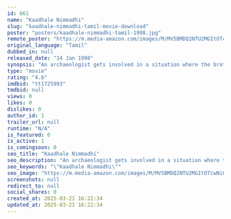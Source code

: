 ```yaml
---
id: 661
name: "Kaadhale Nimmadhi"
slug: "kaadhale-nimmadhi-tamil-movie-download"
poster: "posters/kaadhale-nimmadhi-tamil-1998.jpg"
remote_poster: "https://m.media-amazon.com/images/M/MV5BMDQ2NTU2MGItOTcwNi00Y2M4LWJmOWUtNTk4MWI1ZGU5ZWVmXkEyXkFqcGc@._V1_SX300.jpg"
original_language: "Tamil"
dubbed_in: null
released_date: "14 Jan 1998"
synopsis: "An archaeologist gets involved in a situation where the brother of a girl holds him captive because he suspects him to be the girl's lover. Although he escapes, he is soon arrested for her kidnap."
type: "movie"
rating: "4.6"
imdbid: "tt1725993"
tmdbid: null
views: 0
likes: 0
dislikes: 0
author_id: 1
trailer_url: null
runtime: "N/A"
is_featured: 0
is_active: 1
is_comingsoon: 0
seo_title: "Kaadhale Nimmadhi"
seo_description: "An archaeologist gets involved in a situation where the brother of a girl holds him captive because he suspects him to be the girl's lover. Although he escapes, he is soon arrested for her kidnap."
seo_keywords: "\"Kaadhale Nimmadhi\""
seo_image: "https://m.media-amazon.com/images/M/MV5BMDQ2NTU2MGItOTcwNi00Y2M4LWJmOWUtNTk4MWI1ZGU5ZWVmXkEyXkFqcGc@._V1_SX300.jpg"
screenshots: null
redirect_to: null
social_shares: 0
created_at: 2025-03-21 16:22:34
updated_at: 2025-03-21 16:22:34
---
```



